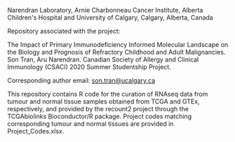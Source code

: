 Narendran Laboratory, Arnie Charbonneau Cancer Institute, Alberta Children's Hospital and University of Calgary, Calgary, Alberta, Canada

Repository associated with the project:

The Impact of Primary Immunodeficiency Informed Molecular Landscape on the Biology and Prognosis of Refractory Childhood and Adult Malignancies. Son Tran, Aru Narendran. Canadian Society of Allergy and Clinical Immunology (CSACI) 2020 Summer Studentship Project. 

Corresponding author email: son.tran@ucalgary.ca

This repository contains R code for the curation of RNAseq data from tumour and normal tissue samples obtained from TCGA and GTEx, respectively, and provided by the recount2 project through the TCGAbiolinks Bioconductor/R package. Project codes matching corresponding tumour and normal tissues are provided in Project_Codes.xlsx. 
